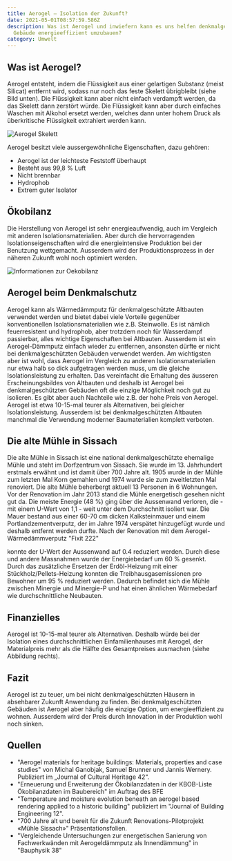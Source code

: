 ```yaml
---
title: Aerogel – Isolation der Zukunft?
date: 2021-05-01T08:57:59.586Z
description: Was ist Aerogel und inwiefern kann es uns helfen denkmalgeschützte
  Gebäude energieeffizient umzubauen?
category: Umwelt
---
```

## Was ist Aerogel?

Aerogel entsteht, indem die Flüssigkeit aus einer gelartigen Substanz (meist Silicat) entfernt wird, sodass nur noch das feste Skelett übrigbleibt (siehe Bild unten). Die Flüssigkeit kann aber nicht einfach verdampft werden, da das Skelett dann zerstört würde. Die Flüssigkeit kann aber durch einfaches Waschen mit Alkohol ersetzt werden, welches dann unter hohem Druck als überkritische Flüssigkeit extrahiert werden kann.

![Aerogel Skelett](/img/aerogelskelett.jpg "Aerogel Skelett")

Aerogel besitzt viele aussergewöhnliche Eigenschaften, dazu gehören:

* Aerogel ist der leichteste Feststoff überhaupt
* Besteht aus 99,8 % Luft
* Nicht brennbar
* Hydrophob
* Extrem guter Isolator

## Ökobilanz

Die Herstellung von Aerogel ist sehr energieaufwendig, auch im Vergleich mit anderen Isolationsmaterialien. Aber durch die hervorragenden Isolationseigenschaften wird die energieintensive Produktion bei der Benutzung wettgemacht. Ausserdem wird der Produktionsprozess in der näheren Zukunft wohl noch optimiert werden.

![Informationen zur Oekobilanz](/img/aerogeloekobilanz.png "Die Treibhausgasemissionen der Produktion")

## Aerogel beim Denkmalschutz

Aerogel kann als Wärmedämmputz für denkmalgeschützte Altbauten verwendet werden und bietet dabei viele Vorteile gegenüber konventionellen Isolationsmaterialien wie z.B. Steinwolle. Es ist nämlich feuerresistent und hydrophob, aber trotzdem noch für Wasserdampf passierbar, alles wichtige Eigenschaften bei Altbauten. Ausserdem ist ein Aerogel-Dämmputz  einfach wieder zu entfernen, ansonsten dürfte er nicht bei denkmalgeschützten Gebäuden verwendet werden. Am wichtigsten aber ist wohl, dass Aerogel im Vergleich zu anderen Isolationsmaterialien nur etwa halb so dick aufgetragen werden muss, um die gleiche Isolationsleistung zu erhalten. Das vereinfacht die Erhaltung des äusseren Erscheinungsbildes von Altbauten und deshalb ist Aerogel bei denkmalgeschützten Gebäuden oft die einzige Möglichkeit noch gut zu isolieren.
Es gibt aber auch Nachteile wie z.B. der hohe Preis von Aerogel. Aerogel ist etwa 10-15-mal teurer als Alternativen, bei gleicher Isolationsleistung. Ausserdem ist bei denkmalgeschützten Altbauten manchmal die Verwendung moderner Baumaterialien komplett verboten.

## Die alte Mühle in Sissach

Die alte Mühle in Sissach ist eine national denkmalgeschützte ehemalige Mühle und steht im Dorfzentrum von Sissach. Sie wurde im 13. Jahrhundert erstmals erwähnt und ist damit über 700 Jahre alt. 1905 wurde in der Mühle zum letzten Mal Korn gemahlen und 1974 wurde sie zum zweitletzten Mal renoviert. Die alte Mühle beherbergt aktuell 13 Personen in 6 Wohnungen.
Vor der Renovation im Jahr 2013 stand die Mühle energetisch gesehen nicht gut da. Die meiste Energie (48 %) ging über die Aussenwand verloren, die - mit einem U-Wert von 1,1 - weit unter dem Durchschnitt isoliert war. Die Mauer bestand aus einer 60-70 cm dicken Kalksteinmauer und einem Portlandzementverputz, der im Jahre 1974 verspätet hinzugefügt wurde und deshalb entfernt werden durfte. 
Nach der Renovation mit dem Aerogel-Wärmedämmverputz "Fixit 222"



 konnte der U-Wert der Aussenwand auf 0.4 reduziert werden. Durch diese und andere Massnahmen wurde der Energiebedarf um 60 % gesenkt. Durch das zusätzliche Ersetzen der Erdöl-Heizung mit einer Stückholz/Pellets-Heizung konnten die Treibhausgasemissionen pro Bewohner um 95 % reduziert werden. Dadurch befindet sich die Mühle zwischen Minergie und Minergie-P und hat einen ähnlichen Wärmebedarf wie durchschnittliche Neubauten.

## Finanzielles

Aerogel ist 10-15-mal teurer als Alternativen. Deshalb würde bei der Isolation eines durchschnittlichen Einfamilienhauses mit Aerogel, der Materialpreis mehr als die Hälfte des Gesamtpreises ausmachen (siehe Abbildung rechts).

## Fazit

Aerogel ist zu teuer, um bei nicht denkmalgeschützten Häusern in absehbarer Zukunft Anwendung zu finden. Bei denkmalgeschützten Gebäuden ist Aerogel aber häufig die einzige Option, um energieeffizient zu wohnen. Ausserdem wird der Preis durch Innovation in der Produktion wohl noch sinken.

## Quellen

* "Aerogel materials for heritage buildings: Materials, properties and case studies" von Michal Ganobjak, Samuel Brunner und Jannis Wernery. Publiziert im „Journal of Cultural Heritage 42“.
* "Erneuerung und Erweiterung der Ökobilanzdaten in der KBOB-Liste Ökobilanzdaten im Baubereich" im Auftrag des BFE
* "Temperature and moisture evolution beneath an aerogel based rendering applied to a historic building" publiziert im "Journal of Building Engineering 12".
* "700 Jahre alt und bereit für die Zukunft Renovations-Pilotprojekt «Mühle Sissach»" Präsentationsfolien.
* "Vergleichende Untersuchungen zur energetischen Sanierung von Fachwerkwänden mit Aerogeldämmputz als Innendämmung" in "Bauphysik 38"